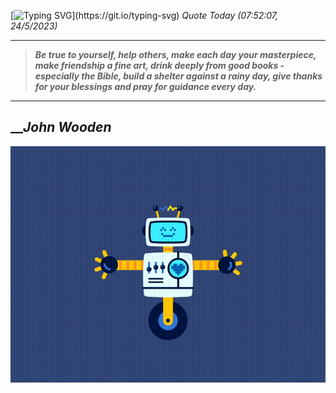 [![Typing SVG](https://readme-typing-svg.herokuapp.com?font=Press+Start+2P&color=C2F784&size=35&width=900&height=100&lines=Hello+World%2C+I'm+Hung+!)](https://git.io/typing-svg) 
_Quote Today (07:52:07, 24/5/2023)_
___
>**_Be true to yourself, help others, make each day your masterpiece, make friendship a fine art, drink deeply from good books - especially the Bible, build a shelter against a rainy day, give thanks for your blessings and pray for guidance every day._**
___

## __**_John Wooden_**

![RobotDance](src/assets/images/robot-dancing-dribble.gif?style=center)
